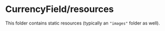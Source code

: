 # CurrencyField/resources

This folder contains static resources (typically an `"images"` folder as well).
